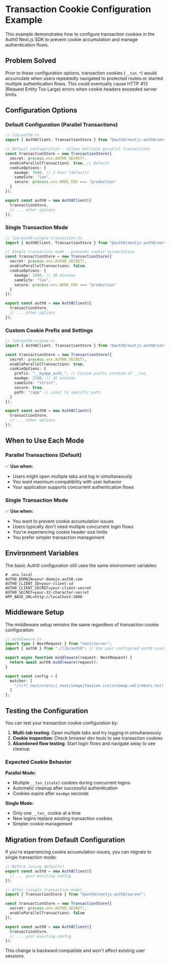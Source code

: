 # Transaction Cookie Configuration Example

This example demonstrates how to configure transaction cookies in the Auth0 Next.js SDK to prevent cookie accumulation and manage authentication flows.

## Problem Solved

Prior to these configuration options, transaction cookies (`__txn_*`) would accumulate when users repeatedly navigated to protected routes or started multiple authentication flows. This could eventually cause HTTP 413 (Request Entity Too Large) errors when cookie headers exceeded server limits.

## Configuration Options

### Default Configuration (Parallel Transactions)

```typescript
// lib/auth0.ts
import { Auth0Client, TransactionStore } from "@auth0/nextjs-auth0/server";

// Default configuration - allows multiple parallel transactions
const transactionStore = new TransactionStore({
  secret: process.env.AUTH0_SECRET!,
  enableParallelTransactions: true, // Default
  cookieOptions: {
    maxAge: 3600, // 1 hour (default)
    sameSite: "lax",
    secure: process.env.NODE_ENV === "production"
  }
});

export const auth0 = new Auth0Client({
  transactionStore,
  // ... other options
});
```

### Single Transaction Mode

```typescript
// lib/auth0-single-transaction.ts
import { Auth0Client, TransactionStore } from "@auth0/nextjs-auth0/server";

// Single transaction mode - prevents cookie accumulation
const transactionStore = new TransactionStore({
  secret: process.env.AUTH0_SECRET!,
  enableParallelTransactions: false,
  cookieOptions: {
    maxAge: 1800, // 30 minutes
    sameSite: "lax",
    secure: process.env.NODE_ENV === "production"
  }
});

export const auth0 = new Auth0Client({
  transactionStore,
  // ... other options
});
```

### Custom Cookie Prefix and Settings

```typescript
// lib/auth0-custom.ts
import { Auth0Client, TransactionStore } from "@auth0/nextjs-auth0/server";

const transactionStore = new TransactionStore({
  secret: process.env.AUTH0_SECRET!,
  enableParallelTransactions: true,
  cookieOptions: {
    prefix: "__myapp_auth_", // Custom prefix instead of __txn_
    maxAge: 2700, // 45 minutes
    sameSite: "strict",
    secure: true,
    path: "/app" // Limit to specific path
  }
});

export const auth0 = new Auth0Client({
  transactionStore,
  // ... other options
});
```

## When to Use Each Mode

### Parallel Transactions (Default)
✅ **Use when:**
- Users might open multiple tabs and log in simultaneously
- You want maximum compatibility with user behavior
- Your application supports concurrent authentication flows

### Single Transaction Mode
✅ **Use when:**
- You want to prevent cookie accumulation issues
- Users typically don't need multiple concurrent login flows
- You're experiencing cookie header size limits
- You prefer simpler transaction management

## Environment Variables

The basic Auth0 configuration still uses the same environment variables:

```env
# .env.local
AUTH0_DOMAIN=your-domain.auth0.com
AUTH0_CLIENT_ID=your-client-id
AUTH0_CLIENT_SECRET=your-client-secret
AUTH0_SECRET=your-32-character-secret
APP_BASE_URL=http://localhost:3000
```

## Middleware Setup

The middleware setup remains the same regardless of transaction cookie configuration:

```typescript
// middleware.ts
import type { NextRequest } from "next/server";
import { auth0 } from "./lib/auth0"; // Use your configured auth0 instance

export async function middleware(request: NextRequest) {
  return await auth0.middleware(request);
}

export const config = {
  matcher: [
    "/((?!_next/static|_next/image|favicon.ico|sitemap.xml|robots.txt).*)"
  ]
};
```

## Testing the Configuration

You can test your transaction cookie configuration by:

1. **Multi-tab testing**: Open multiple tabs and try logging in simultaneously
2. **Cookie inspection**: Check browser dev tools to see transaction cookies
3. **Abandoned flow testing**: Start login flows and navigate away to see cleanup

### Expected Cookie Behavior

**Parallel Mode:**
- Multiple `__txn_{state}` cookies during concurrent logins
- Automatic cleanup after successful authentication
- Cookies expire after `maxAge` seconds

**Single Mode:**
- Only one `__txn_` cookie at a time
- New logins replace existing transaction cookies
- Simpler cookie management

## Migration from Default Configuration

If you're experiencing cookie accumulation issues, you can migrate to single transaction mode:

```typescript
// Before (using defaults)
export const auth0 = new Auth0Client({
  // ... your existing config
});

// After (single transaction mode)
import { TransactionStore } from "@auth0/nextjs-auth0/server";

const transactionStore = new TransactionStore({
  secret: process.env.AUTH0_SECRET!,
  enableParallelTransactions: false
});

export const auth0 = new Auth0Client({
  transactionStore,
  // ... your existing config
});
```

This change is backward compatible and won't affect existing user sessions.
